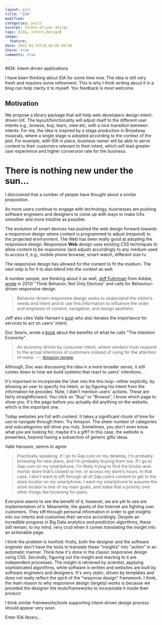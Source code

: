 ```yaml
---
layout: post
title: "IDA"
modified:
categories: posts
excerpt: Intent-driven design
tags: [ida, intent,design]
image:
  feature:
date: 2015-03-25T10:03:05-04:00
share: true
comments: true
---
```


#IDA: Intent-driven applications

I have been thinking about IDA for some time now. The idea is still very fresh and requires some refinement. This is why I think writing about it in a blog can help clarity it to myself. You feedback is most welcome. 


## Motivation


We propose a library package that will help web developers design intent-driven UX. The layout/functionality will adjust itself to the different user intents e.g., browse, buy, learn, view etc, with a nice transition between intents. For me, the idea is inspired by a stage production in Broadway musicals, where a single stage is adopted according to the context of the plot. For example, with IDA in place, business owner will be able to serve content to their customers relevant to their intent, which will lead greater user experience and higher conversion rate for the business. 

# There is nothing new under the sun...

I discovered that a number of people have thought about a similar proposition.

As more users continue to engage with technology, businesses are pushing software engineers and designers to come up with ways to make UXs smoother and more intuitive as possible.  

The evolution of smart devices has pushed the web design forward towards a responsive design where content is programmed to adjust (respond) to the projected environment. The Web has been really good at adopting the responsive design. Responsive __Web__ design  uses existing CSS techniques to allow content to be *responsive* (and adjust) accordingly to any medium  used to access it, e.g., mobile phone browser, smart-watch, different size tv.

The responsive design has allowed for the content to fit the medium. The next step is for it to also blend into the context as well.

A number people, are thinking about it as well, [Jeff Fuhriman](http://blogs.adobe.com/digitalmarketing/author/jeff-fuhriman/) from Adobe, [wrote](http://blogs.adobe.com/digitalmarketing/personalization/behavior-driven-design-integrating-user-intent-with-responsive-experiences/) in 2013! "Think Behavior, Not Only Devices"  and calls for Behaviour-driven responsive design.

> Behavior-driven responsive design seeks to understand the visitor’s needs and intent and to use this information to influence the order and emphasis of content, navigation, and design aesthetic

Jeff also cites Valle Hansen's [post](http://designforuse.net/responsive-design/behavior-driven-responsive-design-making-responsive-work-harder/) who also iterates the importance for services to act on users' intent.

Doc Searls, wrote a [book](http://www.amazon.com/The-Intention-Economy-Customers-Charge/dp/1422158527) about the benefits of what he calls "The Intention Economy".

> An economy driven by consumer intent, where vendors must respond to the actual intentions of customers instead of vying for the attention of many. --- [Amazon review](http://www.amazon.com/The-Intention-Economy-Customers-Charge/dp/1422158527)

Although, Doc was discussing the idea in a more broader sense, it still comes down to how we build systems that react to users' intentions.

It's important to incorporate the User into the this loop--either explicitly, by allowing an user to specify his intent, or by figuring his intent from the information he provides. Note, I didn't mention users' actions. These are fairly straightforward. You click on "Buy" or "Browse", I know which page to show you. It's the page before you actually did anything on the website, which is the important one. 

Today websites are full with content. It takes a significant chunk of time for use to navigate through them. Try Amazon. The sheer number of categories and subcategories will drive you nuts. Sometimes, you don't even know what you are looking for, maybe it's a gift? In this case, the website is powerless, beyond having a subsection of generic gifts ideas. 

Valle Hanssen, seems to agree

> Practically speaking, if I go to Gap.com on my desktop, I’m probably browsing for new jeans, and I’m probably buying them too. If I go to Gap.com on my smartphone, I’m likely trying to find the bricks-and-mortar store that’s closest to me, or access my store’s hours. In that case, I don’t want to sift through all of Gap.com’s content to get to the store locator on my smartphone; I want my smartphone to assume the store locator is one of my main goals, and make that a priority over other things like browsing for jeans.

Everyone seems to see the benefit of it, however, we are yet to see are implementation of it. Meanwhile, the giants of the Internet are fighting over customers. They sift through personal information in order to get insights into our intents and customise their service accordingly. Despite an incredible progress in Big Data analytics and prediction algorithms, these still remain, to my mind, very crud when it comes translating the insight into an actionable page.

I think the problem  is twofold: firstly, both the designer and the software engineer don't have the tools to translate these "insights" into "action" in an automatic manner. Think how it's done in the classic responsive design using CSS.  Secondly, figuring out the insight and reacting to it are independent processes. The insight is retrieved by scientist, applying sophisticated algorithms, while software is written and websites are built by software engineers and designers. It's very static, driven by templates and does not really reflect the spirit of the "response design" framework. I think, the main reason to why responsive design (largely) works is because we provided the designer the tools/frameworks to incorporate it inside their product. 

I think similar frameworks/tools supporting intent-driven design process should appear very soon.

Enter IDA library...

